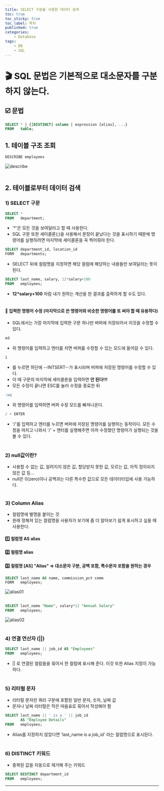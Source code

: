 ```yaml
---
title: SELECT 구문을 사용한 데이터 검색
toc: true
toc_sticky: true
toc_label: 목차
published: true
categories:
    - Database
tags:
    - DB
    - SQL
---
```


# 🎬 SQL 문법은 기본적으로 대소문자를 구분하지 않는다. <br> 

## ☑️ 문법
```sql
SELECT * | {[DISTINCT] column | expression [alias], ...}
FROM   table;
```

## 1. 테이블 구조 조회
```sql
DESCRIBE employees
```
![describe](../../assets/images/describe.png)<br><br>

## 2. 테이블로부터 데이터 검색
### 1) SELECT 구문
```sql
SELECT *
FROM   department;
```
* '*'은 모든 것을 보여달라고 할 때 사용한다.
* SQL 구문 또한 세미콜론(;)을 사용해서 문장이 끝났다는 것을 표시하기 때문에 명령어를 실행하려면 마지막에 세미콜론을 꼭 찍어줘야 한다.<br>

```sql
SELECT department_id, location_id
FORM   departments;
```
* SELECT 뒤에 컬럼명을 지정하면 해당 컬럼에 해당하는 내용들만 보여달라는 뜻이 된다.<br>

```sql
SELECT last_name, salary, 12*salary+100
FROM   employees;
```
* **12*salary+100** 처럼 내가 원하는 계산을 한 결과를 출력하게 할 수도 있다.<br><br>

#### 🔸 입력한 명령어 수정 (마지막으로 쓴 명령어와 비슷한 명령어를 또 써야 할 때 유용하다)
* SQL에서는 가장 마지막에 입력한 구문 하나만 버퍼에 저장되어서 이것을 수정할 수 있다.
```sql
ed
```
* 위 명령어를 입력하고 엔터를 치면 버퍼를 수정할 수 있는 모드에 들어갈 수 있다.
```sql
i
```
* 를 누르면 하단에 --INTSERT--가 표시되며 버퍼에 저장된 명령어를 수정할 수 있다.
* 이 때 구문의 마지막에 세미콜론을 입력하면 **안 된다!!!**
* 모든 수정이 끝나면 ESC를 눌러 수정을 종료한 뒤
```sql
:wq
```
* 위 명령어를 입력하면 버퍼 수정 모드를 빠져나온다.
```sql
/ + ENTER
```
* '/'를 입력하고 엔터를 누르면 버퍼에 저장된 명령어를 실행하는 동작이다. 모든 수정을 마치고 나와서 '/' + 엔터를 실행해주면 아까 수정했던 명령어가 실행되는 것을 볼 수 있다.<br><br>

### 2) null값이란?
* 사용할 수 없는 값, 알려지지 않은 값, 할당받지 못한 값, 모르는 값, 아직 정의되지 않은 값 등...
* null은 0(zero)이나 공백과는 다른 특수한 값으로 모든 데이터타입에 사용 가능하다.<br><br>

### 3) Column Alias
* 컬럼명에 별명을 붙이는 것
* 원래 정해져 있는 컬럼명을 사용자가 보기에 좀 더 알아보기 쉽게 표시하고 싶을 때 사용한다.
#### 1️⃣  컬럼명 AS alias
#### 2️⃣  컬럼명 alias
#### 3️⃣  컬럼명 [AS] "Alias" => 대소문자 구분, 공백 포함, 특수문자 포함을 원하는 경우
```sql
SELECT last_name AS name, commission_pct comm
FORM   employees;
```
![alias01](../../assets/images/alias01.png)<br><br>
```sql
SELECT last_name "Name", salary*12 "Annual Salary"
FROM   employees;
```
![alias02](../../assets/images/alias02.png)<br><br>

### 4) 연결 연산자 (||)
```sql
SELECT last_name || job_id AS "Employees"
FROM   employees;
```
* || 로 연결된 컬럼들을 묶어서 한 컬럼에 표시해 준다. 이것 또한 Alias 지정이 가능하다.<br><br>

### 5) 리터럴 문자
* 리터럴 문자란 쿼리 구문에 포함된 일반 문자, 숫자, 날짜 값
* 문자나 날짜 리터럴은 작은 따옴표로 묶어서 작성해야 함
```sql
SELECT last_name || ' is a ' || job_id
       AS "Employee Details"
FROM   employees;
```
* Alias를 지정하지 않았다면 'last_name is a job_id' 라는 컬럼명으로 표시된다.<br><br>

### 6) DISTINCT 키워드
* 중복된 값을 자동으로 제거해 주는 키워드
```sql
SELECT DISTINCT department_id
FROM   employees;
```
********************************
